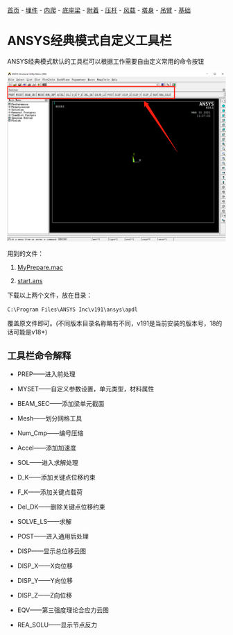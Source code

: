 [首页](./readme.md) - [埋件](./埋件计算.md) - [内爬](./内爬计算.md) - [底座梁](./底座梁计算.md) - [附着](./附着计算.md) - [压杆](./压杆校核.md) - [风载](./风载.md) - [塔身](./塔身.md) - [吊臂](./吊臂.md) - [基础](./基础.md)

# ANSYS经典模式自定义工具栏

ANSYS经典模式默认的工具栏可以根据工作需要自由定义常用的命令按钮

![toolbar](./images/toolbar.png)



用到的文件：

1. [MyPrepare.mac](./macs/MyPrepare.mac)

2. [start.ans](./macs/start.ans)

下载以上两个文件，放在目录：

`C:\Program Files\ANSYS Inc\v191\ansys\apdl`

覆盖原文件即可。(不同版本目录名称略有不同，v191是当前安装的版本号，18的话可能是v18*)

## 工具栏命令解释

* PREP——进入前处理

* MYSET——自定义参数设置，单元类型，材料属性

* BEAM_SEC——添加梁单元截面

* Mesh——划分网格工具

* Num_Cmp——编号压缩

* Accel——添加加速度

* SOL——进入求解处理

* D_K——添加关键点位移约束

* F_K——添加关键点载荷

* Del_DK——删除关键点位移约束

* SOLVE_LS——求解

* POST——进入通用后处理

* DISP——显示总位移云图

* DISP_X——X向位移

* DISP_Y——Y向位移

* DISP_Z——Z向位移

* EQV——第三强度理论合应力云图

* REA_SOLU——显示节点反力

